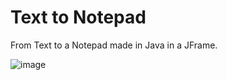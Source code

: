# Text to Notepad
From Text to a Notepad made in Java in a JFrame.

![image](https://github.com/Torres-G50/Text-to-notepad-in-java/assets/64995242/24a7f83a-faad-4c7b-90f8-12d2d2cd78d1)
